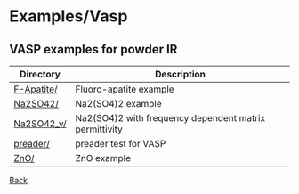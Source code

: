 # Examples/Vasp
## VASP examples for powder IR

| **Directory** | **Description**             |
| ------------- | --------------------------- |
| [F-Apatite/](./F-Apatite/README.md) | Fluoro-apatite example      |
| [Na2SO42/](./Na2SO42/README.md) | Na2(SO4)2 example           |
| [Na2SO42_v/](./Na2SO42/README.md) | Na2(SO4)2 with frequency dependent matrix permittivity |
| [preader/](./preader/README.md) | preader test for VASP       |
| [ZnO/](./ZnO/README.md) | ZnO example                 |

[Back](..)
